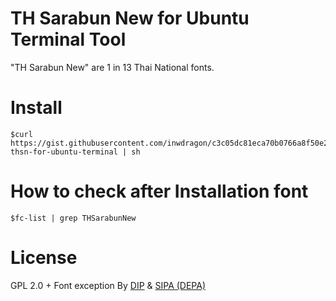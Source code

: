 # TH Sarabun New for Ubuntu Terminal Tool
"TH Sarabun New" are 1 in 13 Thai National fonts.

# Install
```
$curl https://gist.githubusercontent.com/inwdragon/c3c05dc81eca70b0766a8f50e2e7380e/raw/88633a449ebdce185c709d44b1358f72408e6117/install-thsn-for-ubuntu-terminal | sh
```

# How to check after Installation font
```
$fc-list | grep THSarabunNew
```

# License
GPL 2.0 + Font exception By [DIP](https://www.ipthailand.go.th/th/) & [SIPA (DEPA)](http://www.depa.or.th/th/home)
